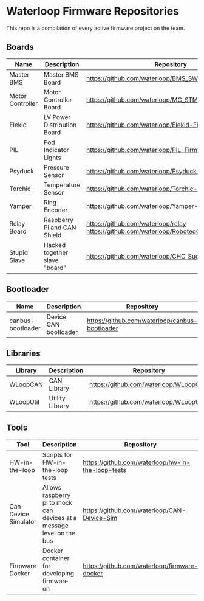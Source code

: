 

# Waterloop Firmware Repositories

This repo is a compilation of every active firmware project on the team.

## Boards

| Name             | Description                 | Repository                                                   |
| ---------------- | --------------------------- | ------------------------------------------------------------ |
| Master BMS       | Master BMS Board            | https://github.com/waterloop/BMS_SW_G5                       |
| Motor Controller | Motor Controller Board      | https://github.com/waterloop/MC_STM32                        |
| Elekid           | LV Power Distribution Board | https://github.com/waterloop/Elekid-Firmware                 |
| PIL              | Pod Indicator Lights        | https://github.com/waterloop/PIL-Firmware                    |
| Psyduck          | Pressure Sensor             | https://github.com/waterloop/Psyduck-Firmware                |
| Torchic          | Temperature Sensor          | https://github.com/waterloop/Torchic-Firmware                |
| Yamper           | Ring Encoder                | https://github.com/waterloop/Yamper-Firmware                 |
| Relay Board      | Raspberry Pi and CAN Shield | https://github.com/waterloop/relay<br />https://github.com/waterloop/RoboteqCAN/tree/pythoncan |
| Stupid Slave     | Hacked together slave "board" | https://github.com/waterloop/CHC_Sucks | 

## Bootloader 

| Name              | Description           | Repository                                     |
| ----------------- | --------------------- | -----------------------------------------------|
| canbus-bootloader | Device CAN bootloader | https://github.com/waterloop/canbus-bootloader |

## Libraries

| Library   | Description     | Repository                             |
| --------  | -----------     | -------------------------------------  |
| WLoopCAN  | CAN Library     | https://github.com/waterloop/WLoopCAN  |
| WLoopUtil | Utility Library | https://github.com/waterloop/WLoopUtil |

## Tools

| Tool           | Description                      | Repository                                        |
| -------------- | -------------------------------- | ------------------------------------------------- |
| HW-in-the-loop | Scripts for HW-in-the-loop tests | https://github.com/waterloop/hw-in-the-loop-tests |
| Can Device Simulator | Allows raspberry pi to mock can devices at a message level on the bus | https://github.com/waterloop/CAN-Device-Sim |
| Firmware Docker | Docker container for developing firmware on | https://github.com/waterloop/firmware-docker |



